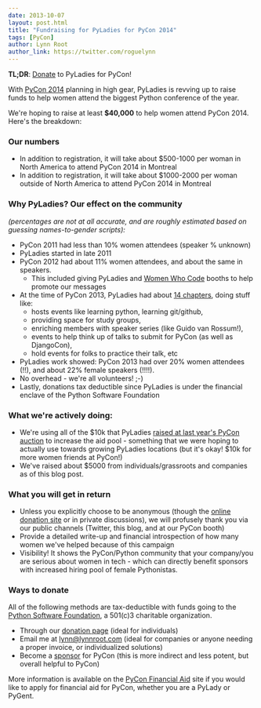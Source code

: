 ```yaml
---
date: 2013-10-07
layout: post.html
title: "Fundraising for PyLadies for PyCon 2014"
tags: [PyCon]
author: Lynn Root
author_link: https://twitter.com/roguelynn
---
```


**TL;DR**: [Donate](#ways-to-donate) to PyLadies for PyCon!

With [PyCon 2014][0] planning in high gear, PyLadies is revving up to raise funds to help women attend the biggest Python conference of the year.

We're hoping to raise at least **$40,000** to help women attend PyCon 2014.  Here's the breakdown:

### Our numbers

* In addition to registration, it will take about $500-1000 per woman in North America to attend PyCon 2014 in Montreal
* In addition to registration, it will take about $1000-2000 per woman outside of North America to attend PyCon 2014 in Montreal

### Why PyLadies? Our effect on the community 
_(percentages are not at all accurate, and are roughly estimated based on guessing names-to-gender scripts):_

* PyCon 2011 had less than 10% women attendees (speaker % unknown)
* PyLadies started in late 2011
* PyCon 2012 had about 11% women attendees, and about the same in speakers. 
	* This included giving PyLadies and [Women Who Code][8] booths to help promote our messages
* At the time of PyCon 2013, PyLadies had about [14 chapters][7], doing stuff like:
	* hosts events like learning python, learning git/github, 
	* providing space for study groups,
	* enriching members with speaker series (like Guido van Rossum!),
	* events to help think up of talks to submit for PyCon (as well as DjangoCon),
	* hold events for folks to practice their talk, etc
* PyLadies work showed: PyCon 2013 had over 20% women attendees (!!), and about 22% female speakers (!!!!).
* No overhead - we're all volunteers! ;-)
* Lastly, donations tax deductible since PyLadies is under the financial enclave of the Python Software Foundation

### What we're actively doing:

* We're using all of the $10k that PyLadies [raised at last year's PyCon auction][9] to increase the aid pool - something that we were hoping to actually use towards growing PyLadies locations (but it's okay! $10k for more women friends at PyCon!)
* We've raised about $5000 from individuals/grassroots and companies as of this blog post.


### What you will get in return

* Unless you explicitly choose to be anonymous (though the [online donation site][5] or in private discussions), we will profusely thank you via our public channels (Twitter, this blog, and at our PyCon booth)
* Provide a detailed write-up and financial introspection of how many women we've helped because of this campaign
* Visibility! It shows the PyCon/Python community that your company/you are serious about women in tech - which can directly benefit sponsors with increased hiring pool of female Pythonistas.


### Ways to donate

All of the following methods are tax-deductible with funds going to the [Python Software Foundation][1], a 501(c)3 charitable organization.

* Through our [donation page][4] (ideal for individuals)
* Email me at [lynn@lynnroot.com][2] (ideal for companies or anyone needing a proper invoice, or individualized solutions)
* Become a [sponsor][6] for PyCon (this is more indirect and less potent, but overall helpful to PyCon)


More information is available on the [PyCon Financial Aid][5] site if you would like to apply for financial aid for PyCon, whether you are a PyLady or PyGent.





[0]: http://us.pycon.org/2014
[1]: http://python.org/psf
[2]: mailto:lynn@lynnroot.com?subject=PyLadies%20Donation
[3]: http://pyladies.com/blog
[4]: https://psfmember.org/civicrm/contribute/transact?reset=1&id=6
[5]: https://us.pycon.org/2014/assistance/
[6]: https://us.pycon.org/2014/sponsors/prospectus/
[7]: https://github.com/pyladies/pyladies/tree/master/www/locations
[8]: http://www.meetup.com/women-who-code-sf
[9]: http://www.marketwired.com/press-release/-1771597.htm